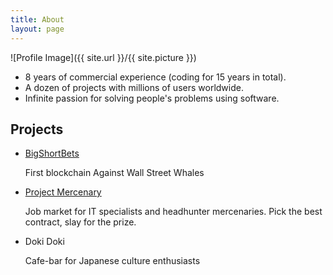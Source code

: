 ```yaml
---
title: About
layout: page
---
```

![Profile Image]({{ site.url }}/{{ site.picture }})

<ul>
<li>8 years of commercial experience (coding for 15 years in total).</li>
<li>A dozen of projects with millions of users worldwide.</li>
<li>Infinite passion for solving people's problems using software.</li>
</ul>

<h2>Projects</h2>

<ul>
	<li><a href="https://bigshortbets.com/">BigShortBets</a>
	<p>First blockchain Against Wall Street Whales</p></li>
	<li><a href="http://youscrap.herokuapp.com/">Project Mercenary</a>
	<p>Job market for IT specialists and headhunter mercenaries. Pick the best contract, slay for the prize. </p></li>
	<li><p>Doki Doki</p>
	<p>Cafe-bar for Japanese culture enthusiasts</p></li>
</ul>

